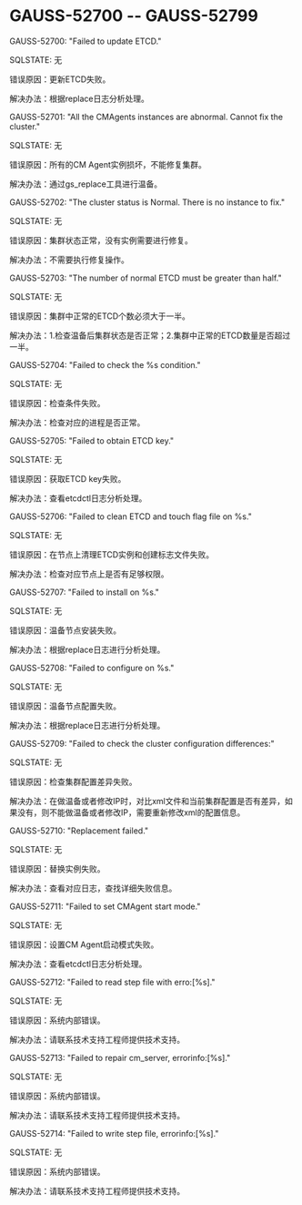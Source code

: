 # GAUSS-52700 -- GAUSS-52799<a name="ZH-CN_TOPIC_0302073708"></a>

GAUSS-52700: "Failed to update ETCD."

SQLSTATE: 无

错误原因：更新ETCD失败。

解决办法：根据replace日志分析处理。

GAUSS-52701: "All the CMAgents instances are abnormal. Cannot fix the cluster."

SQLSTATE: 无

错误原因：所有的CM Agent实例损坏，不能修复集群。

解决办法：通过gs\_replace工具进行温备。

GAUSS-52702: "The cluster status is Normal. There is no instance to fix."

SQLSTATE: 无

错误原因：集群状态正常，没有实例需要进行修复。

解决办法：不需要执行修复操作。

GAUSS-52703: "The number of normal ETCD must be greater than half."

SQLSTATE: 无

错误原因：集群中正常的ETCD个数必须大于一半。

解决办法：1.检查温备后集群状态是否正常；2.集群中正常的ETCD数量是否超过一半。

GAUSS-52704: "Failed to check the %s condition."

SQLSTATE: 无

错误原因：检查条件失败。

解决办法：检查对应的进程是否正常。

GAUSS-52705: "Failed to obtain ETCD key."

SQLSTATE: 无

错误原因：获取ETCD key失败。

解决办法：查看etcdctl日志分析处理。

GAUSS-52706: "Failed to clean ETCD and touch flag file on %s."

SQLSTATE: 无

错误原因：在节点上清理ETCD实例和创建标志文件失败。

解决办法：检查对应节点上是否有足够权限。

GAUSS-52707: "Failed to install on %s."

SQLSTATE: 无

错误原因：温备节点安装失败。

解决办法：根据replace日志进行分析处理。

GAUSS-52708: "Failed to configure on %s."

SQLSTATE: 无

错误原因：温备节点配置失败。

解决办法：根据replace日志进行分析处理。

GAUSS-52709: "Failed to check the cluster configuration differences:"

SQLSTATE: 无

错误原因：检查集群配置差异失败。

解决办法：在做温备或者修改IP时，对比xml文件和当前集群配置是否有差异，如果没有，则不能做温备或者修改IP，需要重新修改xml的配置信息。

GAUSS-52710: "Replacement failed."

SQLSTATE: 无

错误原因：替换实例失败。

解决办法：查看对应日志，查找详细失败信息。

GAUSS-52711: "Failed to set CMAgent start mode."

SQLSTATE: 无

错误原因：设置CM Agent启动模式失败。

解决办法：查看etcdctl日志分析处理。

GAUSS-52712: "Failed to read step file with erro:\[%s\]."

SQLSTATE: 无

错误原因：系统内部错误。

解决办法：请联系技术支持工程师提供技术支持。

GAUSS-52713: "Failed to repair cm\_server, errorinfo:\[%s\]."

SQLSTATE: 无

错误原因：系统内部错误。

解决办法：请联系技术支持工程师提供技术支持。

GAUSS-52714: "Failed to write step file, errorinfo:\[%s\]."

SQLSTATE: 无

错误原因：系统内部错误。

解决办法：请联系技术支持工程师提供技术支持。
